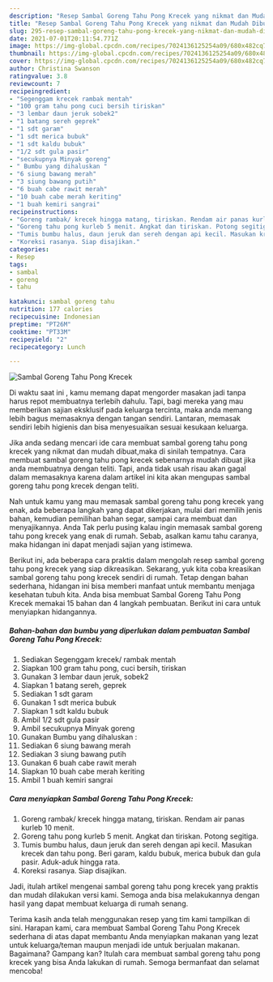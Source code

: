 ```yaml
---
description: "Resep Sambal Goreng Tahu Pong Krecek yang nikmat dan Mudah Dibuat"
title: "Resep Sambal Goreng Tahu Pong Krecek yang nikmat dan Mudah Dibuat"
slug: 295-resep-sambal-goreng-tahu-pong-krecek-yang-nikmat-dan-mudah-dibuat
date: 2021-07-01T20:11:54.771Z
image: https://img-global.cpcdn.com/recipes/7024136125254a09/680x482cq70/sambal-goreng-tahu-pong-krecek-foto-resep-utama.jpg
thumbnail: https://img-global.cpcdn.com/recipes/7024136125254a09/680x482cq70/sambal-goreng-tahu-pong-krecek-foto-resep-utama.jpg
cover: https://img-global.cpcdn.com/recipes/7024136125254a09/680x482cq70/sambal-goreng-tahu-pong-krecek-foto-resep-utama.jpg
author: Christina Swanson
ratingvalue: 3.8
reviewcount: 7
recipeingredient:
- "Segenggam krecek rambak mentah"
- "100 gram tahu pong cuci bersih tiriskan"
- "3 lembar daun jeruk sobek2"
- "1 batang sereh geprek"
- "1 sdt garam"
- "1 sdt merica bubuk"
- "1 sdt kaldu bubuk"
- "1/2 sdt gula pasir"
- "secukupnya Minyak goreng"
- " Bumbu yang dihaluskan "
- "6 siung bawang merah"
- "3 siung bawang putih"
- "6 buah cabe rawit merah"
- "10 buah cabe merah keriting"
- "1 buah kemiri sangrai"
recipeinstructions:
- "Goreng rambak/ krecek hingga matang, tiriskan. Rendam air panas kurleb 10 menit."
- "Goreng tahu pong kurleb 5 menit. Angkat dan tiriskan. Potong segitiga."
- "Tumis bumbu halus, daun jeruk dan sereh dengan api kecil. Masukan krecek dan tahu pong. Beri garam, kaldu bubuk, merica bubuk dan gula pasir. Aduk-aduk hingga rata."
- "Koreksi rasanya. Siap disajikan."
categories:
- Resep
tags:
- sambal
- goreng
- tahu

katakunci: sambal goreng tahu 
nutrition: 177 calories
recipecuisine: Indonesian
preptime: "PT26M"
cooktime: "PT33M"
recipeyield: "2"
recipecategory: Lunch

---
```



![Sambal Goreng Tahu Pong Krecek](https://img-global.cpcdn.com/recipes/7024136125254a09/680x482cq70/sambal-goreng-tahu-pong-krecek-foto-resep-utama.jpg)

Di waktu  saat ini , kamu memang dapat mengorder masakan jadi tanpa harus repot membuatnya terlebih dahulu. Tapi, bagi mereka yang mau memberikan sajian eksklusif pada keluarga tercinta, maka anda memang lebih bagus memasaknya dengan tangan sendiri. Lantaran, memasak sendiri lebih higienis dan bisa menyesuaikan sesuai kesukaan keluarga.

Jika anda sedang mencari ide cara membuat sambal goreng tahu pong krecek yang nikmat dan mudah dibuat,maka di sinilah tempatnya. Cara membuat sambal goreng tahu pong krecek  sebenarnya mudah dibuat jika anda membuatnya dengan teliti. Tapi, anda tidak usah risau akan gagal dalam memasaknya 
karena dalam artikel ini kita akan mengupas sambal goreng tahu pong krecek dengan teliti.  



Nah untuk kamu yang mau memasak sambal goreng tahu pong krecek yang enak, ada beberapa langkah yang dapat dikerjakan, mulai dari memilih jenis bahan, kemudian pemilihan bahan segar, sampai cara membuat dan menyajikannya. Anda Tak perlu pusing kalau ingin memasak sambal goreng tahu pong krecek yang enak di rumah. Sebab, asalkan kamu  tahu caranya, maka hidangan ini dapat menjadi sajian yang istimewa.

Berikut ini, ada beberapa cara praktis  dalam mengolah resep sambal goreng tahu pong krecek yang siap dikreasikan. Sekarang, yuk kita coba kreasikan sambal goreng tahu pong krecek sendiri di rumah. Tetap dengan bahan sederhana, hidangan ini bisa memberi manfaat untuk membantu menjaga kesehatan tubuh kita. Anda bisa membuat Sambal Goreng Tahu Pong Krecek memakai 15 bahan dan 4 langkah pembuatan. Berikut ini cara untuk menyiapkan hidangannya.

<!--inarticleads1-->

##### Bahan-bahan dan bumbu yang diperlukan dalam pembuatan Sambal Goreng Tahu Pong Krecek:

1. Sediakan Segenggam krecek/ rambak mentah
1. Siapkan 100 gram tahu pong, cuci bersih, tiriskan
1. Gunakan 3 lembar daun jeruk, sobek2
1. Siapkan 1 batang sereh, geprek
1. Sediakan 1 sdt garam
1. Gunakan 1 sdt merica bubuk
1. Siapkan 1 sdt kaldu bubuk
1. Ambil 1/2 sdt gula pasir
1. Ambil secukupnya Minyak goreng
1. Gunakan  Bumbu yang dihaluskan :
1. Sediakan 6 siung bawang merah
1. Sediakan 3 siung bawang putih
1. Gunakan 6 buah cabe rawit merah
1. Siapkan 10 buah cabe merah keriting
1. Ambil 1 buah kemiri sangrai




<!--inarticleads2-->

##### Cara menyiapkan Sambal Goreng Tahu Pong Krecek:

1. Goreng rambak/ krecek hingga matang, tiriskan. Rendam air panas kurleb 10 menit.
1. Goreng tahu pong kurleb 5 menit. Angkat dan tiriskan. Potong segitiga.
1. Tumis bumbu halus, daun jeruk dan sereh dengan api kecil. Masukan krecek dan tahu pong. Beri garam, kaldu bubuk, merica bubuk dan gula pasir. Aduk-aduk hingga rata.
1. Koreksi rasanya. Siap disajikan.




Jadi, itulah artikel mengenai  sambal goreng tahu pong krecek  yang praktis dan mudah dilakukan versi kami. Semoga anda bisa melakukannya dengan hasil yang dapat membuat keluarga di rumah senang. 

Terima kasih anda telah menggunakan resep yang tim kami tampilkan di sini. Harapan kami, cara membuat  Sambal Goreng Tahu Pong Krecek sederhana di atas dapat membantu Anda menyiapkan makanan yang lezat untuk keluarga/teman maupun menjadi ide untuk berjualan makanan. Bagaimana? Gampang kan? Itulah cara membuat sambal goreng tahu pong krecek yang bisa Anda lakukan di rumah. Semoga bermanfaat dan selamat mencoba!

